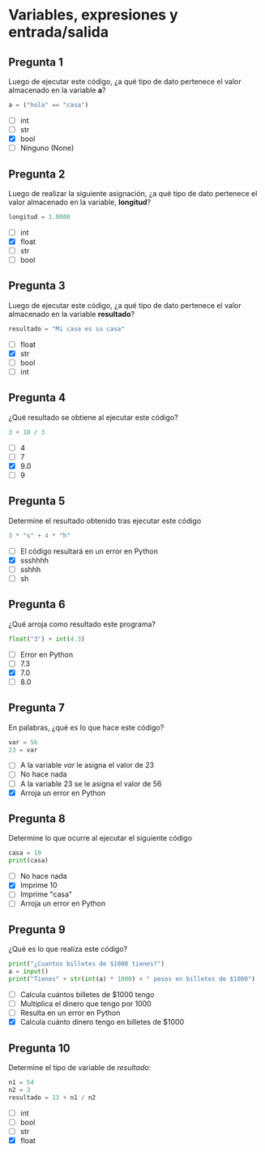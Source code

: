 # Variables, expresiones y entrada/salida

## Pregunta 1

Luego de ejecutar este código, ¿a qué tipo de dato pertenece el valor almacenado
en la variable **a**?

```python
a = ("hola" == "casa")
```

- [ ] int
- [ ] str
- [X] bool
- [ ] Ninguno (None)

## Pregunta 2

Luego de realizar la siguiente asignación, ¿a qué tipo de dato pertenece el
valor almacenado en la variable, **longitud**?

```python
longitud = 1.0000
```

- [ ] int
- [X] float
- [ ] str
- [ ] bool

## Pregunta 3

Luego de ejecutar este código, ¿a qué tipo de dato pertenece el valor
almacenado en la variable **resultado**?

```python
resultado = "Mi casa es su casa"
```

- [ ] float
- [X] str
- [ ] bool
- [ ] int

## Pregunta 4

¿Qué resultado se obtiene al ejecutar este código?

```python
3 + 18 / 3
```

- [ ] 4
- [ ] 7
- [X] 9.0
- [ ] 9

## Pregunta 5

Determine el resultado obtenido tras ejecutar este código

```python
3 * "s" + 4 * "h"
```

- [ ] El código resultará en un error en Python
- [X] ssshhhh
- [ ] sshhh
- [ ] sh

## Pregunta 6

¿Qué arroja como resultado este programa?

```python
float("3") + int(4.3)
```

- [ ] Error en Python
- [ ] 7.3
- [X] 7.0
- [ ] 8.0

## Pregunta 7

En palabras, ¿qué es lo que hace este código?

```python
var = 56
23 = var
```

- [ ] A la variable _var_ le asigna el valor de 23
- [ ] No hace nada
- [ ] A la variable 23 se le asigna el valor de 56
- [X] Arroja un error en Python

## Pregunta 8

Determine lo que ocurre al ejecutar el siguiente código

```python
casa = 10
print(casa)
```

- [ ] No hace nada
- [X] Imprime 10
- [ ] Imprime "casa"
- [ ] Arroja un error en Python

## Pregunta 9

¿Qué es lo que realiza este código?

```python
print("¿Cuantos billetes de $1000 tienes?")
a = input()
print("Tienes" + str(int(a) * 1000) + " pesos en billetes de $1000")
```

- [ ] Calcula cuántos billetes de $1000 tengo
- [ ] Multiplica el dinero que tengo por 1000
- [ ] Resulta en un error en Python
- [X] Calcula cuánto dinero tengo en billetes de $1000

## Pregunta 10

Determine el tipo de variable de _resultado_:

```python
n1 = 54
n2 = 3
resultado = 13 + n1 / n2
```

- [ ] int
- [ ] bool
- [ ] str
- [X] float
